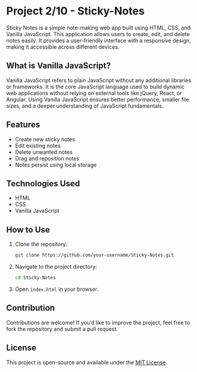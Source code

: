 # Project 2/10 - Sticky-Notes 

Sticky Notes is a simple note-making web app built using HTML, CSS, and Vanilla JavaScript. This application allows users to create, edit, and delete notes easily. It provides a user-friendly interface with a responsive design, making it accessible across different devices.

## What is Vanilla JavaScript?
Vanilla JavaScript refers to plain JavaScript without any additional libraries or frameworks. It is the core JavaScript language used to build dynamic web applications without relying on external tools like jQuery, React, or Angular. Using Vanilla JavaScript ensures better performance, smaller file sizes, and a deeper understanding of JavaScript fundamentals.

## Features
- Create new sticky notes
- Edit existing notes
- Delete unwanted notes
- Drag and reposition notes
- Notes persist using local storage

## Technologies Used
- HTML
- CSS
- Vanilla JavaScript

## How to Use
1. Clone the repository:
   ```sh
   git clone https://github.com/your-username/Sticky-Notes.git
   ```
2. Navigate to the project directory:
   ```sh
   cd Sticky-Notes
   ```
3. Open `index.html` in your browser.

## Contribution
Contributions are welcome! If you’d like to improve the project, feel free to fork the repository and submit a pull request.

## License
This project is open-source and available under the [MIT License](LICENSE).

